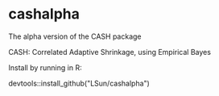 # cashalpha

The alpha version of the CASH package

CASH: Correlated Adaptive Shrinkage, using Empirical Bayes

Install by running in R:

devtools::install_github("LSun/cashalpha")
